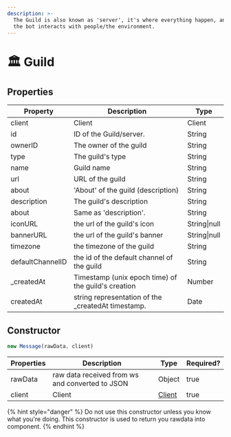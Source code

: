 ```yaml
---
description: >-
  The Guild is also known as 'server', it's where everything happen, and where
  the bot interacts with people/the environment.
---
```


# 🏛 Guild

## Properties

| Property         | Description                                         | Type         |
| ---------------- | --------------------------------------------------- | ------------ |
| client           | Client                                              | Client       |
| id               | ID of the Guild/server.                             | String       |
| ownerID          | The owner of the guild                              | String       |
| type             | The guild's type                                    | String       |
| name             | Guild name                                          | String       |
| url              | URL of the guild                                    | String       |
| about            | 'About' of the guild (description)                  | String       |
| description      | The guild's description                             | String       |
| about            | Same as 'description'.                              | String       |
| iconURL          | the url of the guild's icon                         | String\|null |
| bannerURL        | the url of the guild's banner                       | String\|null |
| timezone         | the timezone of the guild                           | String       |
| defaultChannelID | the id of the default channel of the guild          | String       |
| \_createdAt      | Timestamp (unix epoch time) of the guild's creation | Number       |
| createdAt        | string representation of the \_createdAt timestamp. | Date         |

## Constructor

```javascript
new Message(rawData, client)
```

| Properties | Description                                     | Type                | Required? |
| ---------- | ----------------------------------------------- | ------------------- | --------- |
| rawData    | raw data received from ws and converted to JSON | Object              | true      |
| client     | Client                                          | [Client](client.md) | true      |

{% hint style="danger" %}
Do not use this constructor unless you know what you're doing. This constructor is used to return you rawdata into component.
{% endhint %}
